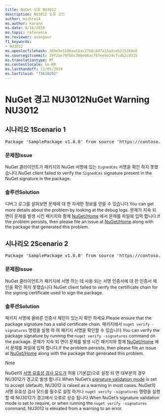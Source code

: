 ```yaml
---
title: NuGet 오류 NU3012
description: NU3012 오류 코드
author: mishra14
ms.author: karann
ms.date: 8/16/2018
ms.topic: reference
ms.reviewer: anangaur
f1_keywords:
- NU3012
ms.openlocfilehash: 369e9e5100aa1bac27b6c847a15a2ceb225264e6
ms.sourcegitcommit: 39f2ae79fbbc308e06acf67ee8e24cfcdb2c831b
ms.translationtype: MT
ms.contentlocale: ko-KR
ms.lasthandoff: 11/05/2019
ms.locfileid: "73610292"
---
```

# <a name="nuget-warning-nu3012"></a><span data-ttu-id="141a5-103">NuGet 경고 NU3012</span><span class="sxs-lookup"><span data-stu-id="141a5-103">NuGet Warning NU3012</span></span>

## <a name="scenario-1"></a><span data-ttu-id="141a5-104">시나리오 1</span><span class="sxs-lookup"><span data-stu-id="141a5-104">Scenario 1</span></span>

<pre>Package 'SamplePackage v1.0.0' from source 'https://contoso.com/index.json': The primary signature validation failed.</pre>

### <a name="issue"></a><span data-ttu-id="141a5-105">문제점</span><span class="sxs-lookup"><span data-stu-id="141a5-105">Issue</span></span>

<span data-ttu-id="141a5-106">NuGet 클라이언트가 패키지의 NuGet 서명에 있는 `SignedCms` 서명을 확인 하지 못했습니다.</span><span class="sxs-lookup"><span data-stu-id="141a5-106">NuGet client failed to verify the `SignedCms` signature present in the NuGet signature in the package.</span></span>


### <a name="solution"></a><span data-ttu-id="141a5-107">솔루션</span><span class="sxs-lookup"><span data-stu-id="141a5-107">Solution</span></span>

<span data-ttu-id="141a5-108">디버그 로그를 살펴보면 문제에 대 한 자세한 정보를 얻을 수 있습니다.</span><span class="sxs-lookup"><span data-stu-id="141a5-108">You can get more details about the problem by looking at the debug logs.</span></span> <span data-ttu-id="141a5-109">문제가 지속 되 면이 문제를 발생 시킨 패키지와 함께 [NuGet/Home](https://github.com/NuGet/Home/issues) 에서 문제를 파일에 입력 합니다.</span><span class="sxs-lookup"><span data-stu-id="141a5-109">If the problem persists, then please file an issue at [NuGet/Home](https://github.com/NuGet/Home/issues) along with the package that generated this problem.</span></span>



## <a name="scenario-2"></a><span data-ttu-id="141a5-110">시나리오 2</span><span class="sxs-lookup"><span data-stu-id="141a5-110">Scenario 2</span></span>

<pre>Package 'SamplePackage v1.0.0' from source 'https://contoso.com/index.json': The primary signature found a chain building issue:  A certificate chain processed, but terminated in a root certificate which is not trusted by the trust provider.</pre>

### <a name="issue"></a><span data-ttu-id="141a5-111">문제점</span><span class="sxs-lookup"><span data-stu-id="141a5-111">Issue</span></span>

<span data-ttu-id="141a5-112">NuGet 클라이언트가 패키지에 서명 하는 데 사용 되는 서명 인증서에 대 한 인증서 체인을 확인 하지 못했습니다.</span><span class="sxs-lookup"><span data-stu-id="141a5-112">NuGet client failed to verify the certificate chain for the signing certificate used to sign the package.</span></span>


### <a name="solution"></a><span data-ttu-id="141a5-113">솔루션</span><span class="sxs-lookup"><span data-stu-id="141a5-113">Solution</span></span>

<span data-ttu-id="141a5-114">패키지 서명에 올바른 인증서 체인이 있는지 확인 하세요.</span><span class="sxs-lookup"><span data-stu-id="141a5-114">Please ensure that the package signature has a valid certificate chain.</span></span> <span data-ttu-id="141a5-115">패키지에서 `nuget verify -signatures` 명령을 실행 하 여 패키지 서명을 확인할 수 있습니다.</span><span class="sxs-lookup"><span data-stu-id="141a5-115">You can verify the package signature by running the `nuget verify -signatures` command on the package.</span></span> <span data-ttu-id="141a5-116">문제가 지속 되 면이 문제를 발생 시킨 패키지와 함께 [NuGet/Home](https://github.com/NuGet/Home/issues) 에서 문제를 파일에 입력 합니다.</span><span class="sxs-lookup"><span data-stu-id="141a5-116">If the problem persists, then please file an issue at [NuGet/Home](https://github.com/NuGet/Home/issues) along with the package that generated this problem.</span></span>


> [!Note]
> <span data-ttu-id="141a5-117">NuGet의 [서명 유효성 검사 모드가](https://docs.microsoft.com/nuget/consume-packages/installing-signed-packages#configure-package-signature-requirements) 허용 (기본값)으로 설정 되 면 대부분의 경우 NU3012가 경고로 발생 합니다.</span><span class="sxs-lookup"><span data-stu-id="141a5-117">When NuGet’s [signature validation mode](https://docs.microsoft.com/nuget/consume-packages/installing-signed-packages#configure-package-signature-requirements) is set to accept (default), NU3012 is raised as a warning in most cases.</span></span> <span data-ttu-id="141a5-118">NuGet의 서명 유효성 검사 모드를 필수로 설정 하거나 `nuget verify -signatures` 명령을 실행할 때 NU3012가 경고에서 오류로 상승 됩니다.</span><span class="sxs-lookup"><span data-stu-id="141a5-118">When NuGet’s signature validation mode is set to require, or when running the `nuget verify -signatures` command, NU3012 is elevated from a warning to an error.</span></span> 

